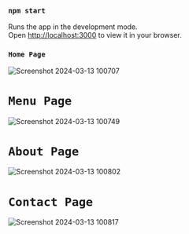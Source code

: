 ### `npm start`

Runs the app in the development mode.\
Open [http://localhost:3000](http://localhost:3000) to view it in your browser.

### `Home Page` 

![Screenshot 2024-03-13 100707](https://github.com/Amitbhivsane/React-Material-U--Food-site/assets/108190320/6da2e42a-6ee6-49fc-ba9a-5aec0f137372)

# `Menu Page` 
![Screenshot 2024-03-13 100749](https://github.com/Amitbhivsane/React-Material-U--Food-site/assets/108190320/299c09a3-c45c-49fd-9743-2c6746f5b8e2)

# `About Page` 

![Screenshot 2024-03-13 100802](https://github.com/Amitbhivsane/React-Material-U--Food-site/assets/108190320/362cc741-ac66-4e42-886f-22d9dbc56003)

# `Contact Page` 
![Screenshot 2024-03-13 100817](https://github.com/Amitbhivsane/React-Material-U--Food-site/assets/108190320/baa5ed0f-6c5a-48b9-bf63-7654d89781ad)
